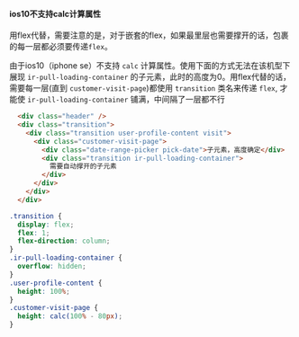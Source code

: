 #### ios10不支持calc计算属性

用flex代替，需要注意的是，对于嵌套的flex，如果最里层也需要撑开的话，包裹的每一层都必须要传递`flex`。</br>

由于ios10（iphone se）不支持 `calc` 计算属性。使用下面的方式无法在该机型下展现 `ir-pull-loading-container` 的子元素，此时的高度为0。用flex代替的话，需要每一层(直到 `customer-visit-page`)都使用 `transition` 类名来传递 `flex`, 才能使 `ir-pull-loading-container` 铺满，中间隔了一层都不行

```html
  <div class="header" />
  <div class="transition">
    <div class="transition user-profile-content visit">
      <div class="customer-visit-page">
        <div class="date-range-picker pick-date">子元素，高度确定</div>
        <div class="transition ir-pull-loading-container">
          需要自动撑开的子元素
        </div>
      </div>
    </div>
  </div>
```

```css
.transition {
  display: flex;
  flex: 1;
  flex-direction: column;
}
.ir-pull-loading-container {
  overflow: hidden;
}
.user-profile-content {
  height: 100%;
}
.customer-visit-page {
  height: calc(100% - 80px);
}
```